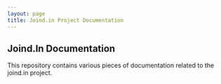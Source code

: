 ```yaml
---
layout: page
title: Joind.in Project Documentation
---
```


## Joind.In Documentation

This repository contains various pieces of documentation related to the joind.in project.
